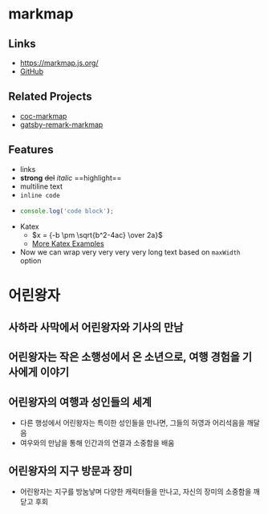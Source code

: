 # markmap

## Links

- <https://markmap.js.org/>
- [GitHub](https://github.com/gera2ld/markmap)

## Related Projects

- [coc-markmap](https://github.com/gera2ld/coc-markmap)
- [gatsby-remark-markmap](https://github.com/gera2ld/gatsby-remark-markmap)

## Features

- links
- **strong** ~~del~~ *italic* ==highlight==
- multiline
  text
- `inline code`
-
    ```js
    console.log('code block');
    ```
- Katex
  - $x = {-b \pm \sqrt{b^2-4ac} \over 2a}$
  - [More Katex Examples](#?d=gist:af76a4c245b302206b16aec503dbe07b:katex.md)
- Now we can wrap very very very very long text based on `maxWidth` option



# 어린왕자
## 사하라 사막에서 어린왕자와 기사의 만남
## 어린왕자는 작은 소행성에서 온 소년으로, 여행 경험을 기사에게 이야기
## 어린왕자의 여행과 성인들의 세계
- 다른 행성에서 어린왕자는 특이한 성인들을 만나면, 그들의 허영과 어리석음을 깨달음
- 여우와의 만남을 통해 인간과의 연결과 소중함을 배움
## 어린왕자의 지구 방문과 장미
- 어린왕자는 지구를 방눔낳며 다양한 캐릭터들을 만나고, 자신의 장미의 소중함을 깨닫고 후회
